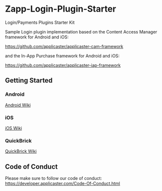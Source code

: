 # Zapp-Login-Plugin-Starter

Login/Payments Plugins Starter Kit

Sample Login plugin implementation based on the Content Access Manager framework for Android and iOS:

https://github.com/applicaster/applicaster-cam-framework

and the In-App Purchase framework for Android and iOS:

https://github.com/applicaster/applicaster-iap-framework

## Getting Started

### Android

[Android Wiki](https://github.com/applicaster/Zapp-Login-Plugin-Starter/wiki/Android)

### iOS

[iOS Wiki](https://github.com/applicaster/Zapp-Login-Plugin-Starter/wiki/iOS)

### QuickBrick

[QuickBrick Wiki](https://github.com/applicaster/Zapp-Login-Plugin-Starter/wiki/QuickBrick)

## Code of Conduct

Please make sure to follow our code of conduct: https://developer.applicaster.com/Code-Of-Conduct.html

